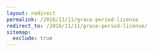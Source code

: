 ```yaml
---
layout: redirect
permalink: /2016/11/11/grace-period-license
redirect_to: /2016/11/11/grace-period-license/
sitemap:
  exclude: true
---
```

